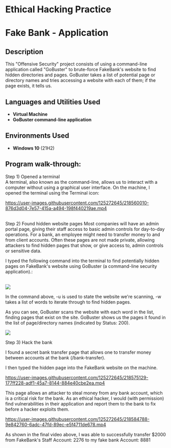 # Ethical Hacking Practice
<h1>Fake Bank - Application</h1>

<h2>Description</h2>
This "Offensive Security" project consists of using a command-line application called "GoBuster" to brute-force FakeBank's website to find hidden directories and pages. GoBuster takes a list of potential page or directory names and tries accessing a website with each of them; if the page exists, it tells us.
<br />

<h2>Languages and Utilities Used</h2>

- <b>Virtual Machine</b> 
- <b>GoBuster command-line application</b>

<h2>Environments Used </h2>

- <b>Windows 10</b> (21H2)

<h2>Program walk-through:</h2>

Step 1) Opened a terminal
<br/>
A terminal, also known as the command-line, allows us to interact with a computer without using a graphical user interface. On the machine, I opened the terminal using the Terminal icon:  

https://user-images.githubusercontent.com/125272645/218560010-876d3d04-7e57-415a-a494-198f440219ae.mp4

<br />Step 2) Found hidden website pages
Most companies will have an admin portal page, giving their staff access to basic admin controls for day-to-day operations. For a bank, an employee might need to transfer money to and from client accounts. Often these pages are not made private, allowing attackers to find hidden pages that show, or give access to, admin controls or sensitive data.

I typed the following command into the terminal to find potentially hidden pages on FakeBank's website using GoBuster (a command-line security application).:

<br/>
<img src="https://user-images.githubusercontent.com/125272645/218570689-209aff77-5291-402a-8bb0-d04c9f04c3c7.png"/>

In the command above, -u is used to state the website we're scanning, -w takes a list of words to iterate through to find hidden pages.
<br />

As you can see, GoBuster scans the website with each word in the list, finding pages that exist on the site. GoBuster shows us the pages it found in the list of page/directory names (indicated by Status: 200).
<br />

<img src="https://user-images.githubusercontent.com/125272645/218573103-3aa275b0-6e6e-4b9a-9f8b-147c18c5c6e6.png"/>

Step 3) Hack the bank

I found a secret bank transfer page that allows one to transfer money between accounts at the bank (/bank-transfer). 

I then typed the hidden page into the FakeBank website on the machine.  <br/>

https://user-images.githubusercontent.com/125272645/218575129-177ff228-adf1-45a7-8144-884e40cbe2ea.mp4


This page allows an attacker to steal money from any bank account, which is a critical risk for the bank. As an ethical hacker, I would (with permission) find vulnerabilities in their application and report them to the bank to fix before a hacker exploits them.

https://user-images.githubusercontent.com/125272645/218584788-9e842760-6adc-47fd-89ec-e5f4711de678.mp4

As shown in the final video above, I was able to successfully transfer $2000 from FakeBank's Staff Account: 2276 to my fake bank Account: 8881
</p>

<!--
 ```diff
- text in red
+ text in green
! text in orange
# text in gray
@@ text in purple (and bold)@@
```
--!>
